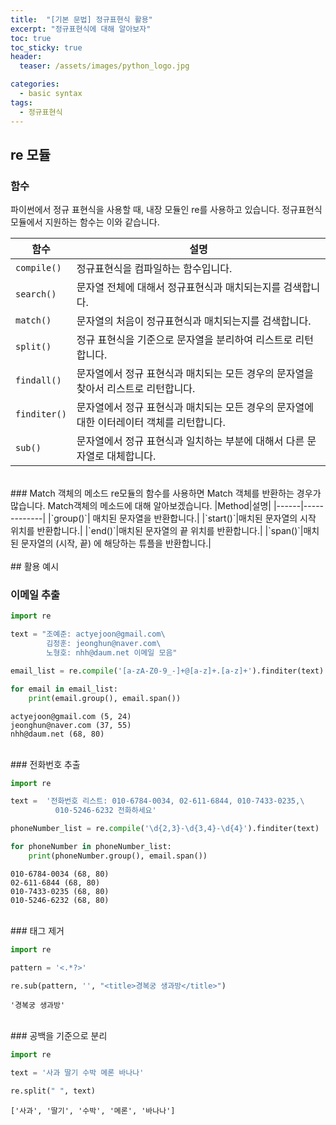 ```yaml
---
title:  "[기본 문법] 정규표현식 활용"
excerpt: "정규표현식에 대해 알아보자"
toc: true
toc_sticky: true
header:
  teaser: /assets/images/python_logo.jpg

categories:
  - basic syntax
tags:
  - 정규표현식
---
```

## re 모듈

### 함수
파이썬에서 정규 표현식을 사용할 때, 내장 모듈인 re를 사용하고 있습니다. 정규표현식 모듈에서 지원하는 함수는 이와 같습니다.

|함수|설명|
|------|-------------|
|`compile()`| 정규표현식을 컴파일하는 함수입니다.|
|`search()`|문자열 전체에 대해서 정규표현식과 매치되는지를 검색합니다.|
|`match()`|문자열의 처음이 정규표현식과 매치되는지를 검색합니다.|
|`split()`|정규 표현식을 기준으로 문자열을 분리하여 리스트로 리턴합니다.|
|`findall()`|문자열에서 정규 표현식과 매치되는 모든 경우의 문자열을 찾아서 리스트로 리턴합니다.|
|`finditer()`|문자열에서 정규 표현식과 매치되는 모든 경우의 문자열에 대한 이터레이터 객체를 리턴합니다.|
|`sub()`| 문자열에서 정규 표현식과 일치하는 부분에 대해서 다른 문자열로 대체합니다.|

<br>
### Match 객체의 메소드
re모듈의 함수를 사용하면 Match 객체를 반환하는 경우가 많습니다. Match객체의 메소드에 대해 알아보겠습니다.
|Method|설명|
|------|-------------|
|`group()`| 매치된 문자열을 반환합니다.|
|`start()`|매치된 문자열의 시작 위치를 반환합니다.|
|`end()`|매치된 문자열의 끝 위치를 반환합니다.|
|`span()`|매치된 문자열의 (시작, 끝) 에 해당하는 튜플을 반환합니다.|
<br>
<br>
## 활용 예시

### 이메일 추출


```python
import re

text = "조예준: actyejoon@gmail.com\
        김정훈: jeonghun@naver.com\
        노형호: nhh@daum.net 이메일 모음"

email_list = re.compile('[a-zA-Z0-9_-]+@[a-z]+.[a-z]+').finditer(text)

for email in email_list:
    print(email.group(), email.span())
```

    actyejoon@gmail.com (5, 24)
    jeonghun@naver.com (37, 55)
    nhh@daum.net (68, 80)

<br>
### 전화번호 추출


```python
import re

text =  '전화번호 리스트: 010-6784-0034, 02-611-6844, 010-7433-0235,\
          010-5246-6232 전화하세요'

phoneNumber_list = re.compile('\d{2,3}-\d{3,4}-\d{4}').finditer(text)

for phoneNumber in phoneNumber_list:
    print(phoneNumber.group(), email.span())
```

    010-6784-0034 (68, 80)
    02-611-6844 (68, 80)
    010-7433-0235 (68, 80)
    010-5246-6232 (68, 80)

<br>
### 태그 제거


```python
import re

pattern = '<.*?>'

re.sub(pattern, '', "<title>경복궁 생과방</title>")
```




    '경복궁 생과방'


<br>
### 공백을 기준으로 분리


```python
import re

text = '사과 딸기 수박 메론 바나나'

re.split(" ", text)
```




    ['사과', '딸기', '수박', '메론', '바나나']
